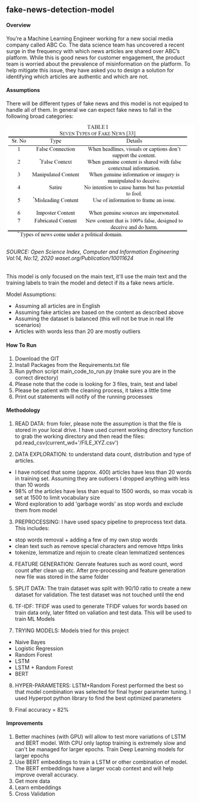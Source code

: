 ## fake-news-detection-model


#### Overview
You’re a Machine Learning Engineer working for a new social media company called ABC Co. The data science team has uncovered a recent surge in the frequency with which news articles are shared over ABC’s platform. While this is good news for customer engagement, the product team is worried about the prevalence of misinformation on the platform. To help mitigate this issue, they have asked you to design a solution for identifying which articles are authentic and which are not.

#### Assumptions
There will be different types of fake news and this model is not equiped to handle all of them. In general we can expect fake news to fall in the following broad categories:

![alt text](https://github.com/msaleem18/fake-news-detection-model/blob/main/types_of_fake_news.png)

###### SOURCE: Open Science Index, Computer and Information Engineering Vol:14, No:12, 2020 waset.org/Publication/10011624

This model is only focused on the main text, it'll use the main text and the training labels to train the model and detect if its a fake news article.

Model Assumptions:
* Assuming all articles are in English 
* Assuming fake articles are based on the content as described above
* Assuming the dataset is balanced (this will not be true in real life scenarios)
* Articles with words less than 20 are mostly outliers

#### How To Run
1. Download the GIT
2. Install Packages from the Requirements.txt file
3. Run python script main_code_to_run.py (make sure you are in the correct directory)
4. Please note that the code is looking for 3 files, train, test and label
5. Please be patient with the cleaning process, it takes a little time
6. Print out statements will notify of the running processes

#### Methodology
1. READ DATA: from foler, please note the assumption is that the file is stored in your local drive. I have used current working directory function to grab the working directory and then read the files: pd.read_csv(current_wd+'/FILE_XYZ.csv')

2. DATA EXPLORATION: to understand data count, distribution and type of articles. 
* I have noticed that some (approx. 400) articles have less than 20 words in training set. Assuming they are outloers I dropped anything with less than 10 words
* 98% of the articles have less than equal to 1500 words, so max vocab is set at 1500 to limit vocabulary size
* Word exploration to add 'garbage words' as stop words and exclude them from model

3. PREPROCESSING: I have used spacy pipeline to preprocess text data. This includes:
* stop words removal + adding a few of my own stop words
* clean text such as remove special characters and remove https links
* tokenize, lemmatize and rejoin to create clean lemmatized sentences

4. FEATURE GENERATION: Genrate features such as word count, word count after clean up etc. After pre-processing and feature generation new file was stored in the same folder

5. SPLIT DATA: The train dataset was split with 90/10 ratio to create a new dataset for validation. The test dataset was not touched until the end

6. TF-IDF: TFIDF was used to generate TFIDF values for words based on train data only, later fitted on valiation and test data. This will be used to train ML Models

7. TRYING MODELS: Models tried for this project
* Naive Bayes
* Logistic Regression
* Random Forest
* LSTM
* LSTM + Random Forest
* BERT

8. HYPER-PARAMETERS: LSTM+Random Forest performed the best so that model combination was selected for final hyper parameter tuning. I used Hyperpot python library to find the best optimized parameters

9. Final accuracy = 82%


#### Improvements
1. Better machines (with GPU) will allow to test more variations of LSTM and BERT model. With CPU only laptop training is extremely slow and can't be managed for larger epochs. Train Deep Learning models for larger epochs 
2. Use BERT embeddings to train a LSTM or other combination of model. The BERT embeddings have a larger vocab context and will help improve overall accuracy.
3. Get more data
4. Learn embeddings
5. Cross Validation
